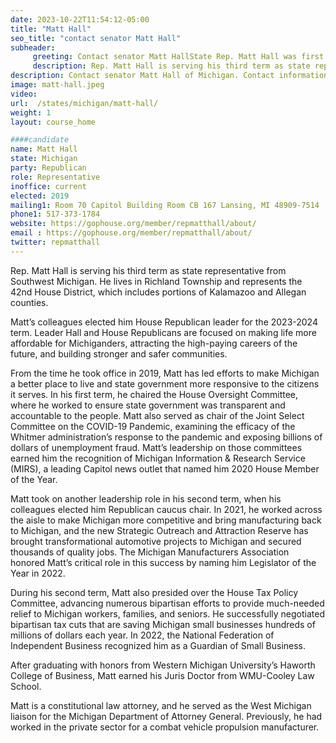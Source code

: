 ```yaml
---
date: 2023-10-22T11:54:12-05:00
title: "Matt Hall"
seo_title: "contact senator Matt Hall"
subheader:
     greeting: Contact senator Matt HallState Rep. Matt Hall was first elected to serve the 35th District in the Michigan House of Representatives in November 2020.Rep. Matt Hall represents the 34th House District, which covers most of Lenawee County.
     description: Rep. Matt Hall is serving his third term as state representative from Southwest Michigan. He lives in Richland Township and represents the 42nd House District, which includes portions of Kalamazoo and Allegan counties.
description: Contact senator Matt Hall of Michigan. Contact information for Matt Hall includes email address, phone number, and mailing address.
image: matt-hall.jpeg
video:
url:  /states/michigan/matt-hall/
weight: 1
layout: course_home

####candidate
name: Matt Hall
state: Michigan
party: Republican
role: Representative
inoffice: current
elected: 2019
mailing1: Room 70 Capitol Building Room CB 167 Lansing, MI 48909-7514
phone1: 517-373-1784
website: https://gophouse.org/member/repmatthall/about/
email : https://gophouse.org/member/repmatthall/about/
twitter: repmatthall
---
```


Rep. Matt Hall is serving his third term as state representative from Southwest Michigan. He lives in Richland Township and represents the 42nd House District, which includes portions of Kalamazoo and Allegan counties.

Matt’s colleagues elected him House Republican leader for the 2023-2024 term. Leader Hall and House Republicans are focused on making life more affordable for Michiganders, attracting the high-paying careers of the future, and building stronger and safer communities.

From the time he took office in 2019, Matt has led efforts to make Michigan a better place to live and state government more responsive to the citizens it serves. In his first term, he chaired the House Oversight Committee, where he worked to ensure state government was transparent and accountable to the people. Matt also served as chair of the Joint Select Committee on the COVID-19 Pandemic, examining the efficacy of the Whitmer administration’s response to the pandemic and exposing billions of dollars of unemployment fraud. Matt’s leadership on those committees earned him the recognition of Michigan Information & Research Service (MIRS), a leading Capitol news outlet that named him 2020 House Member of the Year.

Matt took on another leadership role in his second term, when his colleagues elected him Republican caucus chair. In 2021, he worked across the aisle to make Michigan more competitive and bring manufacturing back to Michigan, and the new Strategic Outreach and Attraction Reserve has brought transformational automotive projects to Michigan and secured thousands of quality jobs. The Michigan Manufacturers Association honored Matt’s critical role in this success by naming him Legislator of the Year in 2022.

During his second term, Matt also presided over the House Tax Policy Committee, advancing numerous bipartisan efforts to provide much-needed relief to Michigan workers, families, and seniors. He successfully negotiated bipartisan tax cuts that are saving Michigan small businesses hundreds of millions of dollars each year. In 2022, the National Federation of Independent Business recognized him as a Guardian of Small Business.

After graduating with honors from Western Michigan University’s Haworth College of Business, Matt earned his Juris Doctor from WMU-Cooley Law School.

Matt is a constitutional law attorney, and he served as the West Michigan liaison for the Michigan Department of Attorney General. Previously, he had worked in the private sector for a combat vehicle propulsion manufacturer.

